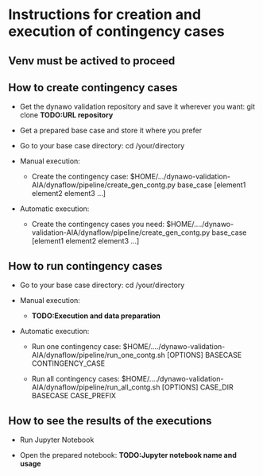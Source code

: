 
# Instructions for creation and execution of contingency cases

## Venv must be actived to proceed

## How to create contingency cases 

- Get the dynawo validation repository and save it wherever you want: git clone **TODO:URL repository**

- Get a prepared base case and store it where you prefer

- Go to your base case directory: cd /your/directory

- Manual execution:

	- Create the contingency case: $HOME/.../dynawo-validation-AIA/dynaflow/pipeline/create_gen_contg.py base_case [element1 element2 element3 ...]

- Automatic execution:

	- Create the contingency cases you need: $HOME/..../dynawo-validation-AIA/dynaflow/pipeline/create_gen_contg.py base_case [element1 element2 element3 ...]


## How to run contingency cases

- Go to your base case directory: cd /your/directory

- Manual execution:

	- **TODO:Execution and data preparation**

- Automatic execution:

	- Run one contingency case: $HOME/..../dynawo-validation-AIA/dynaflow/pipeline/run_one_contg.sh [OPTIONS] BASECASE CONTINGENCY_CASE

	- Run all contingency cases: $HOME/..../dynawo-validation-AIA/dynaflow/pipeline/run_all_contg.sh [OPTIONS] CASE_DIR BASECASE CASE_PREFIX


## How to see the results of the executions 

- Run Jupyter Notebook

- Open the prepared notebook: **TODO:Jupyter notebook name and usage**


